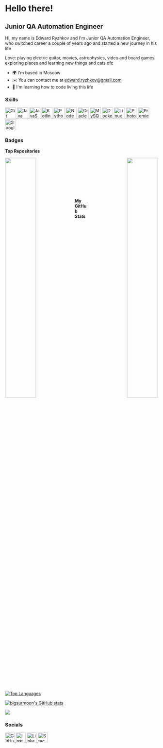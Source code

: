 Hello there!
===============================

Junior QA Automation Engineer
-----------------------------

Hi, my name is Edward Ryzhkov and I'm Junior QA Automation Engineer, who switched career a couple of years ago and started a new journey in his life 

Love: playing electric guitar, movies, astrophysics, video and board games, exploring places and learning new things and cats ofc

* 🌍  I'm based in Moscow
* ✉️  You can contact me at [edward.ryzhkov@gmail.com](mailto:edward.ryzhkov@gmail.com)
* 🧠  I'm learning how to code living this life

### Skills

<p align="left">
  <a href="https://git-scm.com/" target="_blank" rel="noreferrer">
    <img src="https://raw.githubusercontent.com/danielcranney/readme-generator/main/public/icons/skills/git-colored.svg" width="36" height="36" alt="Git" />
  </a>
  <a href="https://www.oracle.com/java/" target="_blank" rel="noreferrer">
    <img src="https://raw.githubusercontent.com/danielcranney/readme-generator/main/public/icons/skills/java-colored.svg" width="36" height="36" alt="Java" />
  </a>
  <a href="https://developer.mozilla.org/en-US/docs/Web/JavaScript" target="_blank" rel="noreferrer">
    <img src="https://raw.githubusercontent.com/danielcranney/readme-generator/main/public/icons/skills/javascript-colored.svg" width="36" height="36" alt="JavaScript" />
  </a>
  <a href="https://kotlinlang.org/" target="_blank" rel="noreferrer">
    <img src="https://raw.githubusercontent.com/danielcranney/readme-generator/main/public/icons/skills/kotlin-colored.svg" width="36" height="36" alt="Kotlin" />
  </a>
  <a href="https://www.python.org/" target="_blank" rel="noreferrer">
    <img src="https://raw.githubusercontent.com/danielcranney/readme-generator/main/public/icons/skills/python-colored.svg" width="36" height="36" alt="Python" />
  </a>
  <a href="https://nodejs.org/en/" target="_blank" rel="noreferrer">
    <img src="https://raw.githubusercontent.com/danielcranney/readme-generator/main/public/icons/skills/nodejs-colored.svg" width="36" height="36" alt="NodeJS" />
  </a>
  <a href="https://www.oracle.com/uk/index.html" target="_blank" rel="noreferrer">
    <img src="https://raw.githubusercontent.com/danielcranney/readme-generator/main/public/icons/skills/oracle-colored.svg" width="36" height="36" alt="Oracle" />
  </a>
  <a href="https://www.mysql.com/" target="_blank" rel="noreferrer">
    <img src="https://raw.githubusercontent.com/danielcranney/readme-generator/main/public/icons/skills/mysql-colored.svg" width="36" height="36" alt="MySQL" />
  </a>
  <a href="https://www.docker.com/" target="_blank" rel="noreferrer">
    <img src="https://raw.githubusercontent.com/danielcranney/readme-generator/main/public/icons/skills/docker-colored.svg" width="36" height="36" alt="Docker" />
  </a>
  <a href="https://www.linux.org" target="_blank" rel="noreferrer">
    <img src="https://raw.githubusercontent.com/danielcranney/readme-generator/main/public/icons/skills/linux-colored.svg" width="36" height="36" alt="Linux" />
  </a>
  <a href="https://www.adobe.com/uk/products/photoshop.html" target="_blank" rel="noreferrer">
    <img src="https://raw.githubusercontent.com/danielcranney/readme-generator/main/public/icons/skills/photoshop-colored.svg" width="36" height="36" alt="Photoshop" />
  </a>
  <a href="https://www.adobe.com/uk/products/premiere.html" target="_blank" rel="noreferrer">
    <img src="https://raw.githubusercontent.com/danielcranney/readme-generator/main/public/icons/skills/premierepro-colored.svg" width="36" height="36" alt="Premiere Pro" />
  </a>
  <a href="https://cloud.google.com/" target="_blank" rel="noreferrer">
    <img src="https://raw.githubusercontent.com/danielcranney/readme-generator/main/public/icons/skills/googlecloud-colored.svg" width="36" height="36" alt="Google Cloud" />
  </a>
</p>

### Badges

<b>Top Repositories</b>

<div width="100%" align="center"><a href="https://github.com/bigsurmoon/diploma" align="left"><img align="left" width="45%" src="https://github-readme-stats.vercel.app/api/pin/?username=bigsurmoon&repo=diploma&title_color=ef4444&text_color=ffffff&icon_color=ffffff&bg_color=1c1917&hide_border=true&locale=en" /></a><a href="https://github.com/bigsurmoon/java8.1" align="right"><img align="right" width="45%" src="https://github-readme-stats.vercel.app/api/pin/?username=bigsurmoon&repo=java8.1&title_color=ef4444&text_color=ffffff&icon_color=ffffff&bg_color=1c1917&hide_border=true&locale=en" /></a></div><br /><br /><br /><br /><br /><br /><br />

<b>My GitHub Stats</b>

<a href="https://github.com/bigsurmoon" align="left"><img src="https://github-readme-stats.vercel.app/api/top-langs/?username=bigsurmoon&langs_count=10&title_color=ef4444&text_color=ffffff&icon_color=ffffff&bg_color=1c1917&hide_border=true&locale=en&custom_title=Top%20%Languages" alt="Top Languages" /></a>

<a href="http://www.github.com/bigsurmoon"><img src="https://github-readme-stats.vercel.app/api?username=bigsurmoon&show_icons=true&hide=&count_private=true&title_color=ef4444&text_color=ffffff&icon_color=ffffff&bg_color=1c1917&hide_border=true&show_icons=true" alt="bigsurmoon's GitHub stats" /></a>

<a href="http://www.github.com/bigsurmoon"><img src="https://github-readme-streak-stats.herokuapp.com/?user=bigsurmoon&stroke=ffffff&background=1c1917&ring=ef4444&fire=ef4444&currStreakNum=ffffff&currStreakLabel=ef4444&sideNums=ffffff&sideLabels=ffffff&dates=ffffff&hide_border=true" /></a>

### Socials

<p align="left">
  <a href="https://www.github.com/bigsurmoon" target="_blank" rel="noreferrer">
    <img src="https://raw.githubusercontent.com/danielcranney/readme-generator/main/public/icons/socials/github.svg" width="32" height="32" alt="GitHub" />
  </a>
  <a href="http://www.instagram.com/dwardeux" target="_blank" rel="noreferrer">
    <img src="https://raw.githubusercontent.com/danielcranney/readme-generator/main/public/icons/socials/instagram.svg" width="32" height="32" alt="Instagram" />
  </a>
  <a href="https://www.linkedin.com/in/bigsurmoon/" target="_blank" rel="noreferrer">
    <img src="https://raw.githubusercontent.com/danielcranney/readme-generator/main/public/icons/socials/linkedin.svg" width="32" height="32" alt="LinkedIn" />
  </a>
  <a href="https://www.stackoverflow.com/users/22514949/bigsurmoon" target="_blank" rel="noreferrer">
    <img src="https://raw.githubusercontent.com/danielcranney/readme-generator/main/public/icons/socials/stackoverflow.svg" width="32" height="32" alt="Stack Overflow" />
  </a>
</p>
